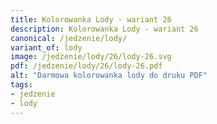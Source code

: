 ```yaml
---
title: Kolorowanka Lody - wariant 26
description: Kolorowanka Lody - wariant 26
canonical: /jedzenie/lody/
variant_of: lody
image: /jedzenie/lody/26/lody-26.svg
pdf: /jedzenie/lody/26/lody-26.pdf
alt: "Darmowa kolorowanka lody do druku PDF"
tags:
- jedzenie
- lody
---
```

